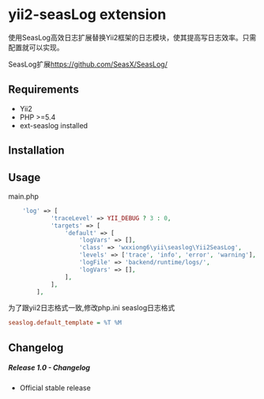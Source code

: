 # yii2-seasLog extension

使用SeasLog高效日志扩展替换Yii2框架的日志模块，使其提高写日志效率。只需配置就可以实现。

 SeasLog扩展<https://github.com/SeasX/SeasLog/>

## Requirements

- Yii2
- PHP >=5.4
- ext-seaslog installed

## Installation

## Usage

main.php

```php
    'log' => [
            'traceLevel' => YII_DEBUG ? 3 : 0,
            'targets' => [
                'default' => [
                    'logVars' => [],
                    'class' => 'wxxiong6\yii\seaslog\Yii2SeasLog',
                    'levels' => ['trace', 'info', 'error', 'warning'],
                    'logFile' => 'backend/runtime/logs/',
                    'logVars' => [],
                ],
            ],
        ],
```

为了跟yii2日志格式一致,修改php.ini seaslog日志格式

```ini
seaslog.default_template = %T %M
```

## Changelog

##### Release 1.0 - Changelog

- Official stable release